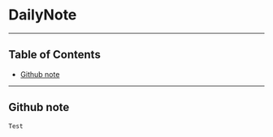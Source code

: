 # DailyNote


---

## Table of Contents

- [Github note](#github-note)


---
## Github note
	Test


